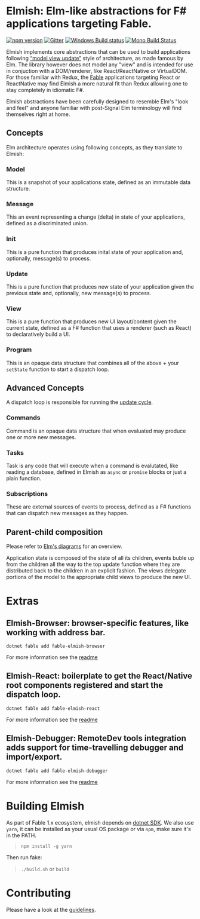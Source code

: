 Elmish: Elm-like abstractions for F# applications targeting Fable.
=======

[![npm version](https://badge.fury.io/js/fable-elmish.svg)](https://badge.fury.io/js/fable-elmish)
[![Gitter](https://badges.gitter.im/gitterHQ/gitter.svg)](https://gitter.im/fable-compiler/Fable)
[![Windows Build status](https://ci.appveyor.com/api/projects/status/fdb2fxf2h9bd719r?svg=true)](https://ci.appveyor.com/project/et1975/fable-elmish)
[![Mono Build Status](https://travis-ci.org/fable-elmish/elmish.svg "Mono Build Status")](https://travis-ci.org/fable-elmish/elmish)


Elmish implements core abstractions that can be used to build applications following [“model view update”](http://www.elm-tutorial.org/en/02-elm-arch/01-introduction.html) style of architecture, as made famous by Elm.
The library however does not model any "view" and is intended for use in conjuction with a DOM/renderer, like React/ReactNative or VirtualDOM.
For those familiar with Redux, the [Fable](https://github.com/fable-compiler) applications targeting React or ReactNative may find Elmish a more natural fit than Redux allowing one to stay completely in idiomatic F#.

Elmish abstractions have been carefully designed to resemble Elm's "look and feel" and anyone familiar with post-Signal Elm terminology will find themselves right at home.

## Concepts

Elm architecture operates using following concepts, as they translate to Elmish:

### Model
This is a snapshot of your applications state, defined as an immutable data structure.

### Message
This an event representing a change (delta) in state of your applications, defined as a discriminated union.

### Init
This is a pure function that produces inital state of your application and, optionally, message(s) to process.

### Update
This is a pure function that produces new state of your application given the previous state and, optionally, new message(s) to process.

### View
This is a pure function that produces new UI layout/content given the current state, defined as a F# function that uses a renderer (such as React) to declaratively build a UI.

### Program
This is an opaque data structure that combines all of the above + your `setState` function to start a dispatch loop.


## Advanced Concepts
A dispatch loop is responsible for running the [update cycle](http://www.elm-tutorial.org/en/02-elm-arch/04-flow.html).

### Commands
Command is an opaque data structure that when evaluated may produce one or more new messages.

### Tasks
Task is any code that will execute when a command is evalutated, like reading a database, defined in Elmish as `async` or `promise` blocks or just a plain function.

### Subscriptions
These are external sources of events to process, defined as a F# functions that can dispatch new messages as they happen.

## Parent-child composition
Please refer to [Elm's diagrams](https://www.elm-tutorial.org/en-v01/02-elm-arch/08-composing-3.html) for an overview.

Application state is composed of the state of all its children, events buble up from the children all the way to the top update function where they are distributed back to the children in an explicit fashion.
The views delegate portions of the model to the appropriate child views to produce the new UI.


Extras
=======

## Elmish-Browser: browser-specific features, like working with address bar.
`dotnet fable add fable-elmish-browser`

For more information see the [readme](https://github.com/fable-elmish/browser/blob/master/README.md)

## Elmish-React: boilerplate to get the React/Native root components registered and start the dispatch loop.
`dotnet fable add fable-elmish-react`

For more information see the [readme](https://github.com/fable-elmish/react/blob/master/README.md)

## Elmish-Debugger: RemoteDev tools integration adds support for time-travelling debugger and import/export.
`dotnet fable add fable-elmish-debugger`

For more information see the [readme](https://github.com/fable-elmish/debugger/blob/master/README.md)


Building Elmish
=======
As part of Fable 1.x ecosystem, elmish depends on [dotnet SDK](https://www.microsoft.com/net/download/core).
We also use `yarn`, it can be installed as your usual OS package or via `npm`, make sure it's in the PATH.
> `npm install -g yarn`

Then run fake:
> `./build.sh` or `build`


Contributing
=======
Please have a look at the [guidelines](https://github.com/fable-elmish/elmish/blob/master/.github/CONTRIBUTING.md).
